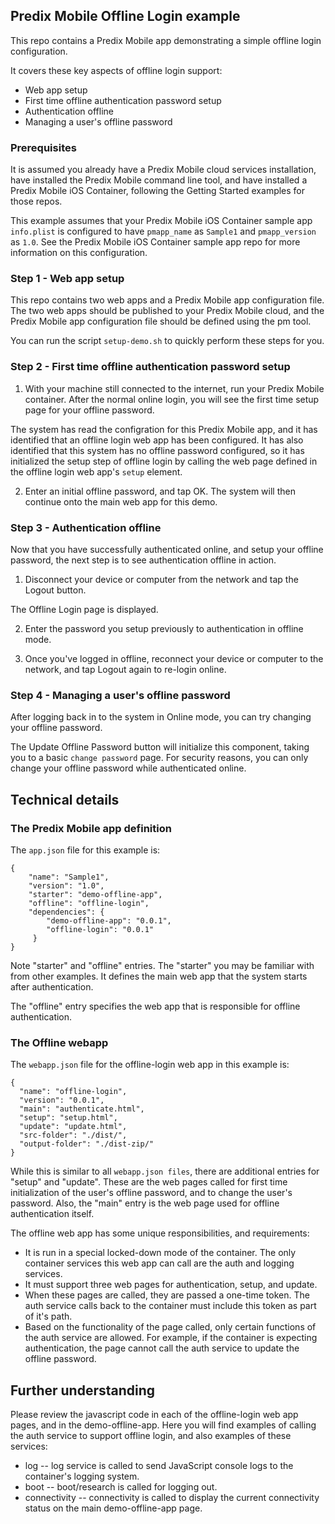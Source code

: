 ## Predix Mobile Offline Login example

This repo contains a Predix Mobile app demonstrating a simple offline login configuration.

It covers these key aspects of offline login support:

* Web app setup
* First time offline authentication password setup
* Authentication offline
* Managing a user's offline password

### Prerequisites

It is assumed you already have a Predix Mobile cloud services installation, have installed the Predix Mobile command line tool, and have installed a Predix Mobile iOS Container, following the Getting Started examples for those repos.

This example assumes that your Predix Mobile iOS Container sample app `info.plist` is configured to have `pmapp_name` as `Sample1` and `pmapp_version` as `1.0`. See the Predix Mobile iOS Container sample app repo for more information on this configuration.

### Step 1 - Web app setup

This repo contains two web apps and a Predix Mobile app configuration file. The two web apps should be published to your Predix Mobile cloud, and the Predix Mobile app configuration file should be defined using the pm tool.

You can run the script `setup-demo.sh` to quickly perform these steps for you.

### Step 2 - First time offline authentication password setup

  1. With your machine still connected to the internet, run your Predix Mobile container. After the normal online login, you will see the first time setup page for your offline password.

  The system has read the configration for this Predix Mobile app, and it has identified that an offline login web app has been configured. It has also identified that this system has no offline password configured, so it has initialized the setup step of offline login by calling the web page defined in the offline login web app's `setup` element.

  2. Enter an initial offline password, and tap OK. The system will then continue onto the main web app for this demo.

### Step 3 - Authentication offline

Now that you have successfully authenticated online, and setup your offline password, the next step is to see authentication offline in action.

  1. Disconnect your device or computer from the network and tap the Logout button.

  The Offline Login page is displayed.

  2. Enter the password you setup previously to authentication in offline mode.

  3. Once you've logged in offline, reconnect your device or computer to the network, and tap Logout again to re-login online.

### Step 4 - Managing a user's offline password

After logging back in to the system in Online mode, you can try changing your offline password. 

The Update Offline Password button will initialize this component, taking you to a basic `change password` page. For security reasons, you can only change your offline password while authenticated online.

## Technical details

### The Predix Mobile app definition

The `app.json` file for this example is:

    {
        "name": "Sample1",
        "version": "1.0",
        "starter": "demo-offline-app",
        "offline": "offline-login",
        "dependencies": {
            "demo-offline-app": "0.0.1",
            "offline-login": "0.0.1"
         }
    }

Note "starter" and "offline" entries. The "starter" you may be familiar with from other examples. It defines the main web app that the system starts after authentication.

The "offline" entry specifies the web app that is responsible for offline authentication.

### The Offline webapp

The `webapp.json` file for the offline-login web app in this example is:

    {
      "name": "offline-login",
      "version": "0.0.1",
      "main": "authenticate.html",
      "setup": "setup.html",
      "update": "update.html",
      "src-folder": "./dist/",
      "output-folder": "./dist-zip/" 
    }

While this is similar to all `webapp.json files`, there are additional entries for "setup" and "update". These are the web pages called for first time initialization of the user's offline password, and to change the user's password. Also, the "main" entry is the web page used for offline authentication itself.

The offline web app has some unique responsibilities, and requirements:

* It is run in a special locked-down mode of the container. The only container services this web app can call are the auth and logging services.
* It must support three web pages for authentication, setup, and update.
* When these pages are called, they are passed a one-time token. The auth service calls back to the container must include this token as part of it's path.
* Based on the functionality of the page called, only certain functions of the auth service are allowed. For example, if the container is expecting authentication, the page cannot call the auth service to update the offline password.

## Further understanding

Please review the javascript code in each of the offline-login web app pages, and in the demo-offline-app. Here you will find examples of calling the auth service to support offline login, and also examples of these services:

* log -- log service is called to send JavaScript console logs to the container's logging system.
* boot -- boot/research is called for logging out.
* connectivity -- connectivity is called to display the current connectivity status on the main demo-offline-app page.
